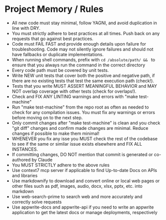 # Project Memory / Rules

- All new code must stay minimal, follow YAGNI, and avoid duplication in line with DRY.
- You must strictly adhere to best practices at all times. Push back on any requests that go against best practices.
- Code must FAIL FAST and provide enough details upon failure for troubleshooting. Code may not silently ignore failures and should not have fallbacks or duplicate implementations.
- When running shell commands, prefix with `cd /absolute/path/ && ` to ensure that you always run the command in the correct directory
- Every code path must be covered by unit tests.
- Write NEW unit tests that cover both the positive and negative path, if there are no existing tests that test the same execution path (check!).
- Tests that you write MUST ASSERT MEANINGFUL BEHAVIOR and MAY NOT overlap coverage with other tests (check for overlaps!).
- Check and FIX ANY LINTING warnings and errors with "make test-machine"
- Run "make test-machine" from the repo root as often as needed to check for any compilation issues. You must fix any warnings or errors before moving on to the next step.
- Only commit changes after "make test-machine" is clean and you check "git diff" changes and confirm made changes are minimal. Reduce changes if possible to make them minimal!
- WHENEVER you fix any isse you MUST check the rest of the codebase to see if the same or similar issue exists elsewhere and FIX ALL INSTANCES.
- If committing changes, DO NOT mention that commit is generated or co-authored by Claude
- You MUST STRICTLY adhere to the above rules
- Use context7 mcp server if applicable to find Up-to-date Docs on APIs and libraries
- Use markdownify to download and convert online or local web pages or other files such as pdf, images, audio, docx, xlsx, pptx, etc. into markdown
- Use web-search-prime to search web and more accurately and correctly solve requests
- Use appwrite-docs and appwrite-api if you need to write an appwrite application to get the latest docs or manage deployments, respectively 
